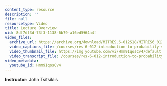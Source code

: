 ```yaml
---
content_type: resource
description: ''
file: null
resourcetype: Video
title: Lecture Overview
uid: 8df7df3d-73f3-1138-6b79-a16ed5964a4f
video_files:
  archive_url: https://archive.org/download/MITRES.6-012S18/MITRES6_012S18_L19-01_300k.mp4
  video_captions_file: /courses/res-6-012-introduction-to-probability-spring-2018/683d928037be5e20bddf5e0e15119dd6_Hmm9IqosCv4.vtt
  video_thumbnail_file: https://img.youtube.com/vi/Hmm9IqosCv4/default.jpg
  video_transcript_file: /courses/res-6-012-introduction-to-probability-spring-2018/001d2e6e93dbe58980d374daa6c980df_Hmm9IqosCv4.pdf
video_metadata:
  youtube_id: Hmm9IqosCv4
---
```


**Instructor:** John Tsitsiklis